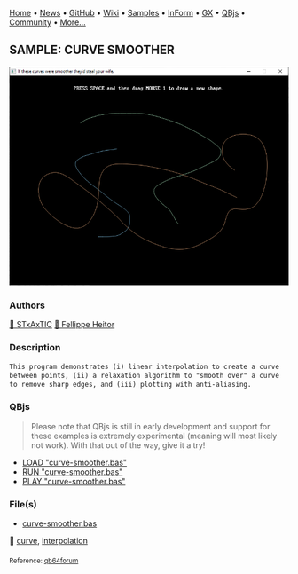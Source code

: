 [Home](https://qb64.com) • [News](../../news.md) • [GitHub](https://github.com/QB64Official/qb64) • [Wiki](https://github.com/QB64Official/qb64/wiki) • [Samples](../../samples.md) • [InForm](../../inform.md) • [GX](../../gx.md) • [QBjs](../../qbjs.md) • [Community](../../community.md) • [More...](../../more.md)

## SAMPLE: CURVE SMOOTHER

![screenshot.png](img/screenshot.png)

### Authors

[🐝 STxAxTIC](../stxaxtic.md) [🐝 Fellippe Heitor](../fellippe-heitor.md) 

### Description

```text
This program demonstrates (i) linear interpolation to create a curve between points, (ii) a relaxation algorithm to "smooth over" a curve to remove sharp edges, and (iii) plotting with anti-aliasing.
```

### QBjs

> Please note that QBjs is still in early development and support for these examples is extremely experimental (meaning will most likely not work). With that out of the way, give it a try!

* [LOAD "curve-smoother.bas"](https://qbjs.org/index.html?src=https://qb64.com/samples/curve-smoother/src/curve-smoother.bas)
* [RUN "curve-smoother.bas"](https://qbjs.org/index.html?mode=auto&src=https://qb64.com/samples/curve-smoother/src/curve-smoother.bas)
* [PLAY "curve-smoother.bas"](https://qbjs.org/index.html?mode=play&src=https://qb64.com/samples/curve-smoother/src/curve-smoother.bas)

### File(s)

* [curve-smoother.bas](src/curve-smoother.bas)

🔗 [curve](../curve.md), [interpolation](../interpolation.md)


<sub>Reference: [qb64forum](https://qb64forum.alephc.xyz/index.php?topic=184.0) </sub>
